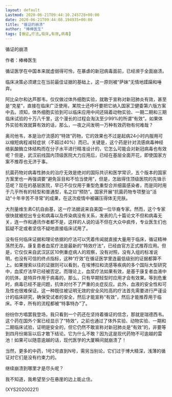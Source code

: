 ```yaml
---
layout: default
Lastmod: 2020-06-21T09:44:10.245728+00:00
date: 2020-06-21T09:44:08.194935+00:00
title: "循证的崩溃"
author: "棒棒医生"
tags: [循证,疗法,临床,有效,病毒]
---
```


循证的崩溃

作者：棒棒医生

循证医学在中国本来就虚弱得可怜，在暴虐的新冠病毒面前，已经濒于全面崩溃。

临床决策必须建立在当前最佳证据的基础上，这一原则被“萨妹”无情地蹂躏和唾弃。

阿比朵尔和达芦那韦，仅仅做过体外细胞实验，就敢于宣称对新冠肺炎有效，甚至是“克星”，直接在临床广泛使用，某院士还呼吁要把它纳入国家卫健委第六版方案中去。须知，体外细胞实验到可以临床应用中间还隔着动物实验、一期二期和三期临床试验的十万八千里，这个漫长的过程会淘汰至少99%的所谓“有效”。如果体外实验有效就算有效的话，那么，一夜之间发明一万种有效药物有何难哉？

奥司他韦，本是治疗流感的“特效”药物，它的效果也不过是起病24小时内服用可以缩短病程减轻症状（不超过40%）而已。关键是，这个药是针对流感病毒神经络氨酸酶立体结构而在分子水平进行精准设计的，它怎么可能会对新冠病毒也有效呢？但是，武汉前线国内顶级医院大力应用后，已经在基层全面开花，即使国家方案不推荐也无济于事。

抗菌药物对病毒性肺炎的治疗无效是绝对的国际共识和医学常识，五个版本的国家方案里也一再强调要“避免盲目和不恰当使用”，但是，怎敌得住顶级医院的先锋示范呢？现在的基层医院，早已不仅仅用于重型危重型合并细菌感染者，而是同时用于几乎所有的轻型和普通型，名之曰“预防”。国家开展“抗菌药物专项整治”活动“十年辛苦不寻常”的成果，在这次疫情中被碾压得体无完肤。

大剂量维生素C抗自由基，这一疗法据说来自美国一位华裔专家。然而，这个专家很快就被挖出专业和病毒以及传染病没有关系，发表的几十篇论文不但和病毒无关，连一作和通讯作者都不是，这样的人说的话不但在大众中疯传，专业医生们也狐疑不定或者坚信不疑地直接临床试用了。

没有任何临床证据和理论依据的疗法可以凭着传闻就直接大量用于临床，循证精神荡然无存。康复患者血浆疗法是最新的“特效疗法”，已经由官方正式推荐应用。但是，它仅仅来自武汉区区10例重症病人的观察，没有对照，没有入组的标准说明，也没有可信的终点指标，这种“疗效”在循证医学里连最低级别的证据都算不上。如果搜索以往的证据则可以看到，在埃博拉和流感等疾病的多个国际大型研究中，血浆疗法早已经被否定。而理论上，血浆疗法如果有效，是基于康复者血液中的抗体，是特异作用于病毒的，那么，只有早期轻型时应用才会有效果。等到危重时，病毒已经不是问题，抗体对付不了严重的炎症反应。此外，血液的安全性和可及性也很难保证。这一种既往被证明无效的安全风险高的疗法首先需要进行严谨设计的临床研究，确保受试者的安全，然后才能宣称“有效”，然后才能推荐用于临床。不幸，所有的流程都被“特事特办”了。

纷纷你方唱罢我登场，我只看到一个药还在坚持着循证的信念，那就是瑞德西韦。这个药在国外个案已经显示了“特效”，之前也通过了体外实验、动物实验、一期和二期临床试验，证明是安全的，但它仍然不敢宣称对新冠肺炎是“有效”的，非要等到四月份揭盲以后才敢下结论。它为什么不敢？因为这是现代药物不可逾越的雷池！如果可以随意逾越的话，现代医学的大厦瞬间就崩溃了！

当然，更多的中药，1号2号直到N号，需另当别论，它们过于博大精深，浅薄的循证对它们是没有约束力的。

继续崩溃到哪里才是尽头呢？

我不知道，我希望至少在悬崖的边上能止住。

(XYS20200221)

